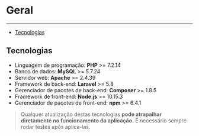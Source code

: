 # Geral

---

- [Tecnologias](#tecnologias)

<a name="tecnologias"></a>
## Tecnologias

- Linguagem de programação: <strong>PHP</strong> >= 7.2.14
- Banco de dados: <strong>MySQL</strong> >= 5.7.24
- Servidor web: <strong>Apache</strong> >= 2.4.39
- Framework de back-end: <strong>Laravel</strong> >= 5.8
- Gerenciador de pacotes de back-end: <strong>Composer</strong> >= 1.8.5
- Framework de front-end: <strong>Node.js</strong> >= 10.15.3
- Gerenciador de pacotes de front-end: <strong>npm</strong> >= 6.4.1

<blockquote class="alert is-warning">
    <p>Qualquer atualização destas tecnologias <strong>pode atrapalhar diretamente no funcionamento da aplicação.</strong> É necessário sempre rodar testes após aplica-las.</p>
</blockquote>